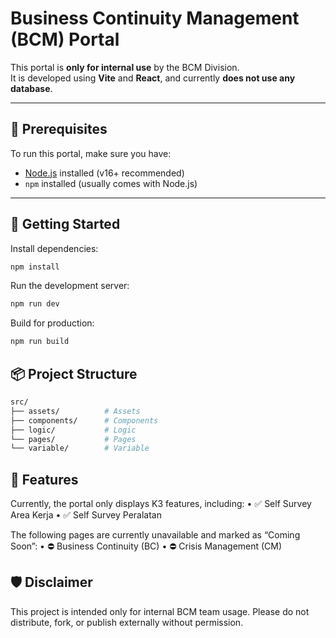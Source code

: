 # Business Continuity Management (BCM) Portal

This portal is **only for internal use** by the BCM Division.  
It is developed using **Vite** and **React**, and currently **does not use any database**.

---

## 🔧 Prerequisites

To run this portal, make sure you have:

- [Node.js](https://nodejs.org/) installed (v16+ recommended)
- `npm` installed (usually comes with Node.js)

---

## 🚀 Getting Started

Install dependencies:

```bash
npm install
```

Run the development server:
```bash
npm run dev
```

Build for production:
```bash
npm run build
```

## 📦 Project Structure
```bash
src/
├── assets/          # Assets
├── components/      # Components
├── logic/           # Logic
└── pages/           # Pages
└── variable/        # Variable
```

## 🧪 Features
Currently, the portal only displays K3 features, including:
	•	✅ Self Survey Area Kerja
	•	✅ Self Survey Peralatan

The following pages are currently unavailable and marked as “Coming Soon”:
	•	⛔ Business Continuity (BC)
	•	⛔ Crisis Management (CM)

## 🛡️ Disclaimer

This project is intended only for internal BCM team usage.
Please do not distribute, fork, or publish externally without permission.

